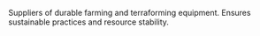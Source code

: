 Suppliers of durable farming and terraforming equipment.
Ensures sustainable practices and resource stability.